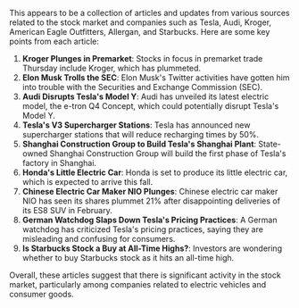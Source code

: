 This appears to be a collection of articles and updates from various sources related to the stock market and companies such as Tesla, Audi, Kroger, American Eagle Outfitters, Allergan, and Starbucks. Here are some key points from each article:

1. **Kroger Plunges in Premarket**: Stocks in focus in premarket trade Thursday include Kroger, which has plummeted.
2. **Elon Musk Trolls the SEC**: Elon Musk's Twitter activities have gotten him into trouble with the Securities and Exchange Commission (SEC).
3. **Audi Disrupts Tesla's Model Y**: Audi has unveiled its latest electric model, the e-tron Q4 Concept, which could potentially disrupt Tesla's Model Y.
4. **Tesla's V3 Supercharger Stations**: Tesla has announced new supercharger stations that will reduce recharging times by 50%.
5. **Shanghai Construction Group to Build Tesla's Shanghai Plant**: State-owned Shanghai Construction Group will build the first phase of Tesla's factory in Shanghai.
6. **Honda's Little Electric Car**: Honda is set to produce its little electric car, which is expected to arrive this fall.
7. **Chinese Electric Car Maker NIO Plunges**: Chinese electric car maker NIO has seen its shares plummet 21% after disappointing deliveries of its ES8 SUV in February.
8. **German Watchdog Slaps Down Tesla's Pricing Practices**: A German watchdog has criticized Tesla's pricing practices, saying they are misleading and confusing for consumers.
9. **Is Starbucks Stock a Buy at All-Time Highs?**: Investors are wondering whether to buy Starbucks stock as it hits an all-time high.

Overall, these articles suggest that there is significant activity in the stock market, particularly among companies related to electric vehicles and consumer goods.